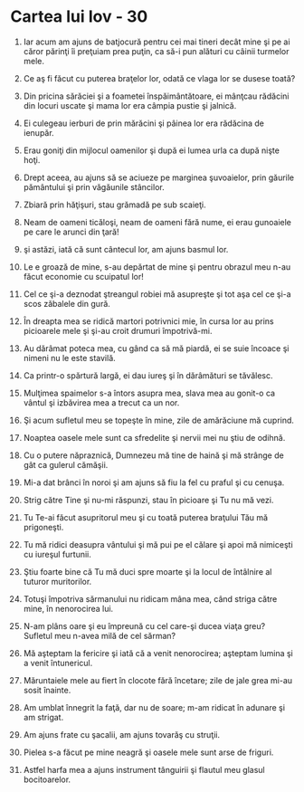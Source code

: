 # Cartea lui Iov - 30

1. Iar acum am ajuns de batjocură pentru cei mai tineri decât mine şi pe ai căror părinţi îi preţuiam prea puţin, ca să-i pun alături cu câinii turmelor mele. 

2. Ce aş fi făcut cu puterea braţelor lor, odată ce vlaga lor se dusese toată? 

3. Din pricina sărăciei şi a foametei înspăimântătoare, ei mânţcau rădăcini din locuri uscate şi mama lor era câmpia pustie şi jalnică. 

4. Ei culegeau ierburi de prin mărăcini şi pâinea lor era rădăcina de ienupăr. 

5. Erau goniţi din mijlocul oamenilor şi după ei lumea urla ca după nişte hoţi. 

6. Drept aceea, au ajuns să se aciueze pe marginea şuvoaielor, prin găurile pământului şi prin văgăunile stâncilor. 

7. Zbiară prin hăţişuri, stau grămadă pe sub scaieţi. 

8. Neam de oameni ticăloşi, neam de oameni fără nume, ei erau gunoaiele pe care le arunci din ţară! 

9. şi astăzi, iată că sunt cântecul lor, am ajuns basmul lor. 

10. Le e groază de mine, s-au depărtat de mine şi pentru obrazul meu n-au făcut economie cu scuipatul lor! 

11. Cel ce şi-a deznodat ştreangul robiei mă asupreşte şi tot aşa cel ce şi-a scos zăbalele din gură. 

12. În dreapta mea se ridică martori potrivnici mie, în cursa lor au prins picioarele mele şi şi-au croit drumuri împotrivă-mi. 

13. Au dărâmat poteca mea, cu gând ca să mă piardă, ei se suie încoace şi nimeni nu le este stavilă. 

14. Ca printr-o spărtură largă, ei dau iureş şi în dărâmături se tăvălesc. 

15. Mulţimea spaimelor s-a întors asupra mea, slava mea au gonit-o ca vântul şi izbăvirea mea a trecut ca un nor. 

16. Şi acum sufletul meu se topeşte în mine, zile de amărăciune mă cuprind. 

17. Noaptea oasele mele sunt ca sfredelite şi nervii mei nu ştiu de odihnă. 

18. Cu o putere năpraznică, Dumnezeu mă tine de haină şi mă strânge de gât ca gulerul cămăşii. 

19. Mi-a dat brânci în noroi şi am ajuns să fiu la fel cu praful şi cu cenuşa. 

20. Strig către Tine şi nu-mi răspunzi, stau în picioare şi Tu nu mă vezi. 

21. Tu Te-ai făcut asupritorul meu şi cu toată puterea braţului Tău mă prigoneşti. 

22. Tu mă ridici deasupra vântului şi mă pui pe el călare şi apoi mă nimiceşti cu iureşul furtunii. 

23. Ştiu foarte bine că Tu mă duci spre moarte şi la locul de întâlnire al tuturor muritorilor. 

24. Totuşi împotriva sărmanului nu ridicam mâna mea, când striga către mine, în nenorocirea lui. 

25. N-am plâns oare şi eu împreună cu cel care-şi ducea viaţa greu? Sufletul meu n-avea milă de cel sărman? 

26. Mă aşteptam la fericire şi iată că a venit nenorocirea; aşteptam lumina şi a venit întunericul. 

27. Măruntaiele mele au fiert în clocote fără încetare; zile de jale grea mi-au sosit înainte. 

28. Am umblat înnegrit la faţă, dar nu de soare; m-am ridicat în adunare şi am strigat. 

29. Am ajuns frate cu şacalii, am ajuns tovarăş cu struţii. 

30. Pielea s-a făcut pe mine neagră şi oasele mele sunt arse de friguri. 

31. Astfel harfa mea a ajuns instrument tânguirii şi flautul meu glasul bocitoarelor. 

